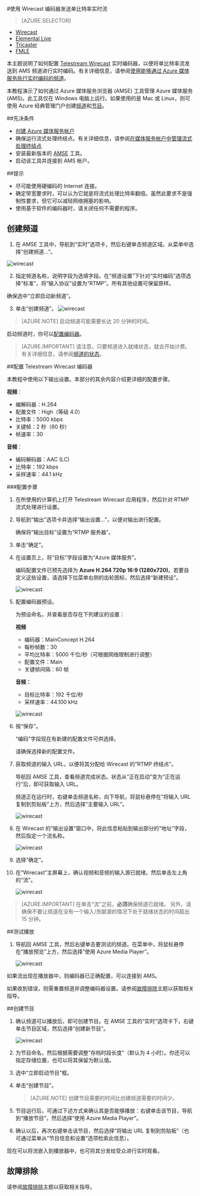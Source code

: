<properties
    pageTitle="将 Telestream Wirecast 编码器配置为发送单比特率实时流 | Azure"
    description="本主题说明了如何配置 Wirecast 实时编码器，以便将单比特率流发送到 AMS 频道进行实时编码。"
    services="media-services"
    documentationcenter=""
    author="Juliako"
    manager="erikre"
    editor="" />
<tags
    ms.assetid="0d2f1e81-51a6-4ca9-894a-6dfa51ce4c70"
    ms.service="media-services"
    ms.workload="media"
    ms.tgt_pltfrm="na"
    ms.devlang="ne"
    ms.topic="article"
    ms.date="01/05/2017"
    wacn.date="02/24/2017"
    ms.author="juliako;cenkdin;anilmur" />

#使用 Wirecast 编码器发送单比特率实时流

> [AZURE.SELECTOR]
- [Wirecast](/documentation/articles/media-services-configure-wirecast-live-encoder/)
- [Elemental Live](/documentation/articles/media-services-configure-elemental-live-encoder/)
- [Tricaster](/documentation/articles/media-services-configure-tricaster-live-encoder/)
- [FMLE](/documentation/articles/media-services-configure-fmle-live-encoder/)

本主题说明了如何配置 [Telestream Wirecast](http://www.telestream.net/wirecast/overview.htm) 实时编码器，以便将单比特率流发送到 AMS 频道进行实时编码。有关详细信息，请参阅[使用能够通过 Azure 媒体服务执行实时编码的频道](/documentation/articles/media-services-manage-live-encoder-enabled-channels/)。

本教程演示了如何通过 Azure 媒体服务浏览器 (AMSE) 工具管理 Azure 媒体服务 (AMS)。此工具仅在 Windows 电脑上运行。如果使用的是 Mac 或 Linux，则可使用 Azure 经典管理门户创建[频道](/documentation/articles/media-services-portal-creating-live-encoder-enabled-channel/#create-a-channel)和[节目](/documentation/articles/media-services-portal-creating-live-encoder-enabled-channel/)。


##先决条件

- [创建 Azure 媒体服务帐户](/documentation/articles/media-services-create-account/)
- 确保运行流式处理终结点。有关详细信息，请参阅[在媒体服务帐户中管理流式处理终结点](/documentation/articles/media-services-manage-origins/)
- 安装最新版本的 [AMSE](https://github.com/Azure/Azure-Media-Services-Explorer) 工具。
- 启动该工具并连接到 AMS 帐户。

##提示

- 尽可能使用硬编码的 Internet 连接。
- 确定带宽要求时，可以认为它就是将流式处理比特率翻倍。虽然此要求不是强制性要求，但它可以减轻网络拥塞的影响。
- 使用基于软件的编码器时，请关闭任何不需要的程序。


## 创建频道

1.  在 AMSE 工具中，导航到“实时”选项卡，然后右键单击频道区域。从菜单中选择“创建频道…”。

![wirecast](./media/media-services-wirecast-live-encoder/media-services-wirecast1.png)

2. 指定频道名称，说明字段为选填字段。在“频道设置”下针对“实时编码”选项选择“标准”，将“输入协议”设置为“RTMP”。所有其他设置可保留原样。


确保选中“立即启动新频道”。

3. 单击“创建频道”。
![wirecast](./media/media-services-wirecast-live-encoder/media-services-wirecast2.png)

>[AZURE.NOTE] 启动频道可能需要长达 20 分钟的时间。

启动频道时，你可以[配置编码器](/documentation/articles/media-services-configure-wirecast-live-encoder/#configure_wirecast_rtmp)。

>[AZURE.IMPORTANT] 请注意，只要频道进入就绪状态，就会开始计费。有关详细信息，请参阅[频道的状态](/documentation/articles/media-services-manage-live-encoder-enabled-channels/#states)。

##<a id="configure_wirecast_rtmp"></a>配置 Telestream Wirecast 编码器

本教程中使用以下输出设置。本部分的其余内容介绍更详细的配置步骤。

**视频**：
 
- 编解码器：H.264
- 配置文件：High（等级 4.0）
- 比特率：5000 kbps
- 关键帧：2 秒（60 秒）
- 帧速率：30
 
**音频**：

- 编码解码器：AAC (LC)
- 比特率：192 kbps
- 采样速率：44.1 kHz


###配置步骤

1. 在所使用的计算机上打开 Telestream Wirecast 应用程序，然后针对 RTMP 流式处理进行设置。
2. 导航到“输出”选项卡并选择“输出设置…”，以便对输出进行配置。
	
	确保将“输出目标”设置为“RTMP 服务器”。
3. 单击“确定”。
4. 在设置页上，将“目标”字段设置为“Azure 媒体服务”。
 
	编码配置文件已预先选择为 **Azure H.264 720p 16:9 (1280x720)**。若要自定义这些设置，请选择下拉菜单右侧的齿轮图标，然后选择“新建预设”。

	![wirecast](./media/media-services-wirecast-live-encoder/media-services-wirecast3.png)

5. 配置编码器预设。

	为预设命名，并查看是否存在下列建议的设置：

	**视频**
	
	- 编码器：MainConcept H.264
	- 每秒帧数：30
	- 平均比特率：5000 千位/秒（可根据网络限制进行调整）
	- 配置文件：Main
	- 关键帧间隔：60 帧

	**音频：**

	- 目标比特率：192 千位/秒
	- 采样速率：44.100 kHz
	 
	![wirecast](./media/media-services-wirecast-live-encoder/media-services-wirecast4.png)

6. 按“保存”。

	“编码”字段现在有新建的配置文件可供选择。

	请确保选择新的配置文件。

7. 获取频道的输入 URL，以便将其分配给 Wirecast 的“RTMP 终结点”。
	
	导航回 AMSE 工具，查看频道完成状态。状态从“正在启动”变为“正在运行”后，即可获取输入 URL。
	  
	频道正在运行时，右键单击频道名称，向下导航，将鼠标悬停在“将输入 URL 复制到剪贴板”上方，然后选择“主要输入 URL”。
	
	![wirecast](./media/media-services-wirecast-live-encoder/media-services-wirecast6.png)

8. 在 Wirecast 的“输出设置”窗口中，将此信息粘贴到输出部分的“地址”字段，然后指定一个流名称。


	![wirecast](./media/media-services-wirecast-live-encoder/media-services-wirecast5.png)

9. 选择“确定”。

10. 在“Wirecast”主屏幕上，确认视频和音频的输入源已就绪，然后单击左上角的“流”。

	![wirecast](./media/media-services-wirecast-live-encoder/media-services-wirecast7.png)

>[AZURE.IMPORTANT] 在单击“流”之前，**必须**确保频道已就绪。
>另外，请确保不要让频道在没有一个输入/贡献源的情况下处于就绪状态的时间超出 15 分钟。

##测试播放
  
1. 导航回 AMSE 工具，然后右键单击要测试的频道。在菜单中，将鼠标悬停在“播放预览”上方，然后选择“使用 Azure Media Player”。

	![wirecast](./media/media-services-wirecast-live-encoder/media-services-wirecast8.png)

如果流出现在播放器中，则编码器已正确配置，可以连接到 AMS。

如果收到错误，则需重置频道并调整编码器设置。请参阅[故障排除](/documentation/articles/media-services-troubleshooting-live-streaming/)主题以获取相关指导。

##创建节目

1. 确认频道可以播放后，即可创建节目。在 AMSE 工具的“实时”选项卡下，右键单击节目区域，然后选择“创建新节目”。

	![wirecast](./media/media-services-wirecast-live-encoder/media-services-wirecast9.png)

2. 为节目命名，然后根据需要调整“存档时段长度”（默认为 4 小时）。你还可以指定存储位置，也可以将其保留为默认值。
3. 选中“立即启动节目”框。
4. 单击“创建节目”。

   >[AZURE.NOTE]
   创建节目需要的时间比创建频道需要的时间少。
       
5. 节目运行后，可通过下述方式来确认其是否能够播放：右键单击该节目，导航到“播放节目”，然后选择“使用 Azure Media Player”。
6. 确认以后，再次右键单击该节目，然后选择“将输出 URL 复制到剪贴板”（也可通过菜单从“节目信息和设置”选项检索此信息）。

现在可以将流嵌入到播放器中，也可将其分发给受众进行实时观看。


## 故障排除
 
请参阅[故障排除](/documentation/articles/media-services-troubleshooting-live-streaming/)主题以获取相关指导。

<!---HONumber=Mooncake_0220_2017-->
<!--Update_Description: wording update-->